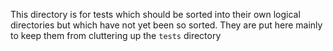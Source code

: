 This directory is for tests which should be sorted into their own logical directories but which have not yet been so sorted. They are put here mainly to keep them from cluttering up the `tests` directory